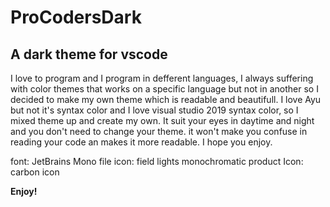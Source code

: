 # ProCodersDark
## A dark theme for vscode

I love to program and I program in defferent languages, I always suffering with color themes that works on a specific language but not in another so I decided to make my own theme which is readable and beautifull. I love Ayu but not it's syntax color and I love visual studio 2019 syntax color, so I mixed theme up and create my own.
It suit your eyes in daytime and night and you don't need to change your theme. it won't  make you confuse in reading your code an makes it more readable. I hope you enjoy.

font: JetBrains Mono
file icon: field lights monochromatic
product Icon: carbon icon

**Enjoy!**
